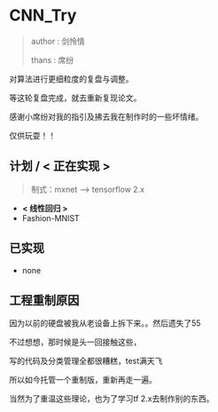# CNN_Try
> author : 剑怜情
> 
> thans  : 席纷

对算法进行更细粒度的复盘与调整。

等这轮复盘完成，就去重新复现论文。

感谢小席纷对我的指引及拂去我在制作时的一些坏情绪。

仅供玩耍！！
 
## 计划 / **< 正在实现 >**
> 制式：mxnet --> tensorflow 2.x
- **< 线性回归 >**
- Fashion-MNIST
 
## 已实现
- none

## 工程重制原因
因为以前的硬盘被我从老设备上拆下来。。然后遗失了55

不过想想，那时候是头一回接触这些，

写的代码及分类管理全都很糟糕，test满天飞

所以如今托管一个重制版，重新再走一遍。

当然为了重温这些理论，也为了学习tf 2.x去制作别的东西。